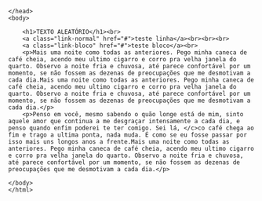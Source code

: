 <!DOCTYPE html>
<html lang="pt-br">
    <head>
        <meta charset="UTF-8">
        <meta http-equiv="X-UA-Compatible" content="IE=edge">
        <meta name="viewport" content="width=device-width, initial-scale=1.0">
        <link rel="stylesheet" href="arquivo0509.css">
        <title>05 09 2022</title>
        
    </head>
    <body>

        <h1>TEXTO ALEATÓRIO</h1><br>
        <a class="link-normal" href="#">teste linha</a><br><br><br>
        <a class="link-bloco" href="#">teste bloco</a><br>
        <p>Mais uma noite como todas as anteriores. Pego minha caneca de café cheia, acendo meu ultimo cigarro e corro pra velha janela do quarto. Observo a noite fria e chuvosa, até parece confortável por um momento, se não fossem as dezenas de preocupações que me desmotivam a cada dia.Mais uma noite como todas as anteriores. Pego minha caneca de café cheia, acendo meu ultimo cigarro e corro pra velha janela do quarto. Observo a noite fria e chuvosa, até parece confortável por um momento, se não fossem as dezenas de preocupações que me desmotivam a cada dia.</p>
        <p>Penso em você, mesmo sabendo o quão longe está de mim, sinto aquele amor que continua a me desgraçar intensamente a cada dia, e penso quando enfim poderei te ter comigo. Sei lá, </c>co café chega ao fim e trago a ultima ponta, nada muda. É como se eu fosse passar por isso mais uns longos anos a frente.Mais uma noite como todas as anteriores. Pego minha caneca de café cheia, acendo meu ultimo cigarro e corro pra velha janela do quarto. Observo a noite fria e chuvosa, até parece confortável por um momento, se não fossem as dezenas de preocupações que me desmotivam a cada dia.</p>

    </body>
    </html>
